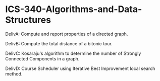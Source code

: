 # ICS-340-Algorithms-and-Data-Structures

DelivA: Compute and report properties of a directed graph.

DelivB: Compute the total distance of a bitonic tour.

DelivC: Kosaraju's algorithm to determine the number of Strongly Connected Components in a graph.

DelivD: Course Scheduler using Iterative Best Improvement local search method.
